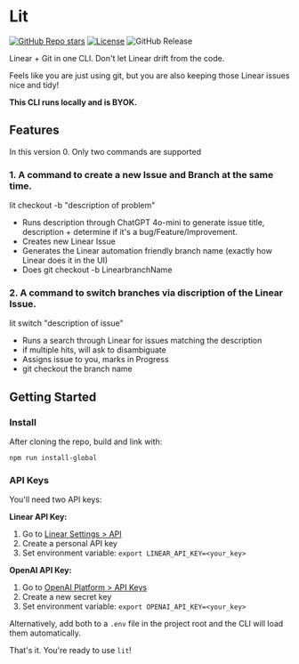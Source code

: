 # Lit

[![GitHub Repo stars](https://img.shields.io/github/stars/tekaratzas/lit-cli?style=social)](https://github.com/tekaratzas/lit-cli)
[![License](https://img.shields.io/github/license/tekaratzas/lit-cli)](https://github.com/tekaratzas/lit-cli/blob/main/LICENSE)
![GitHub Release](https://img.shields.io/github/v/release/tekaratzas/lit-cli)

Linear + Git in one CLI. Don't let Linear drift from the code.

Feels like you are just using git, but you are also keeping those Linear issues nice and tidy!

**This CLI runs locally and is BYOK.**

## Features

In this version 0. Only two commands are supported

### 1. A command to create a new Issue and Branch at the same time.

lit checkout -b "description of problem"

- Runs description through ChatGPT 4o-mini to generate issue title, description + determine if it's a bug/Feature/Improvement.
- Creates new Linear Issue
- Generates the Linear automation friendly branch name (exactly how Linear does it in the UI)
- Does git checkout -b LinearbranchName

### 2. A command to switch branches via discription of the Linear Issue.

lit switch "description of issue"

- Runs a search through Linear for issues matching the description
- if multiple hits, will ask to disambiguate
- Assigns issue to you, marks in Progress
- git checkout the branch name

## Getting Started

### Install

After cloning the repo, build and link with:

```
npm run install-global
```

### API Keys

You'll need two API keys:

**Linear API Key:**
1. Go to [Linear Settings > API](https://linear.app/settings/api)
2. Create a personal API key
3. Set environment variable: `export LINEAR_API_KEY=<your_key>`

**OpenAI API Key:**
1. Go to [OpenAI Platform > API Keys](https://platform.openai.com/api-keys)
2. Create a new secret key
3. Set environment variable: `export OPENAI_API_KEY=<your_key>`

Alternatively, add both to a `.env` file in the project root and the CLI will load them automatically.

That's it. You're ready to use `lit`!

